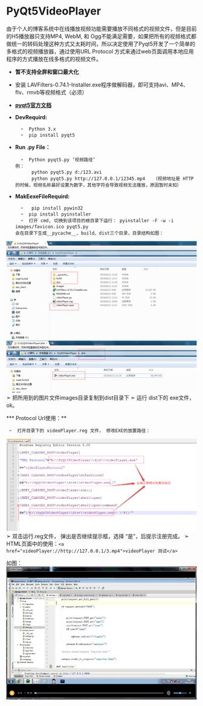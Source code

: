 # PyQt5VideoPlayer
由于个人的博客系统中在线播放视频功能需要播放不同格式的视频文件，但是目前的H5播放器只支持MP4, WebM, 和 Ogg不能满足需要，如果把所有的视频格式都做统一的转码处理这种方式又太耗时间，所以决定使用了Pyqt5开发了一个简单的多格式的视频播放器，通过使用URL Protocol 方式来通过web页面调用本地应用程序的方式播放在线多格式的视频文件。
* **暂不支持全屏和窗口最大化**
* 安装 LAVFilters-0.74.1-Installer.exe程序做解码器，即可支持avi、MP4、flv、rmvb等视频格式（必须）
* [**pyqt5官方文档**](https://www.riverbankcomputing.com/static/Docs/PyQt5/api/qtwidgets/qaction.html)
* **DevRequird:**

        ➣  Python 3.x
        ➣  pip install pyqt5

* **Run .py File：**

        ➣  Python pyqt5.py ‘视频路径’    
      例：
            python pyqt5.py d:/123.avi
            python pyqt5.py http://127.0.0.1/12345.mp4   （视频地址是 HTTP 的时候，视频名称最好设置为数字，其他字符会导致视频无法播放，原因暂时未知）
* **MakEexeFileRequird:**

        ➣   pip install pywin32
        ➣  pip install pyinstaller
        ➣  打开 cmd, 切换到该项目的根目录下运行： pyinstaller -F -w -i images/favicon.ico pyqt5.py
      会在目录下生成__pycache__、build、dist三个目录，目录结构如图：
![image](https://github.com/Mr-hongji/PyQt5VideoPlayer/blob/master/images/pyinstaller_ok.png)
![image](https://github.com/Mr-hongji/PyQt5VideoPlayer/blob/master/images/pyinstaller_ok_1.png)
        ➣  把所用到的图片文件images目录复制到dist目录下
        ➣  运行 dist下的 exe文件，ok。
      
      



     
*** Protocol Url使用：**

     ➣  打开目录下的 videoPlayer.reg 文件， 修改EXE的放置路径：
![image](https://github.com/Mr-hongji/PyQt5VideoPlayer/blob/master/images/registerFile.png)
     ➣  双击运行.reg文件， 弹出是否继续提示框，选择 “是”，后提示注册完成。
     ➣  HTML页面中的使用：`<a href="videoPlayer://http://127.0.0.1/3.mp4">videoPlayer 测试</a>`

如图：
![image](https://github.com/Mr-hongji/PyQt5VideoPlayer/blob/master/images/videoplayer.jpg)
